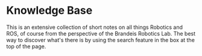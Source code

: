 
# Knowledge Base

This is an extensive collection of short notes on all things Robotics and ROS, of course from the perspective of the Brandeis Robotics Lab. The best way to discover what's there is by using the search feature in the box at the top of the page.